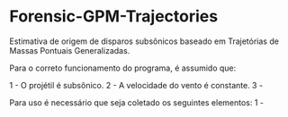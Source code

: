 # Forensic-GPM-Trajectories
Estimativa de origem de disparos subsônicos baseado em Trajetórias de Massas Pontuais Generalizadas.

Para o correto funcionamento do programa, é assumido que:

1 - O projétil é subsônico.
2 - A velocidade do vento é constante.
3 - 

Para uso é necessário que seja coletado os seguintes elementos:
1 - 
